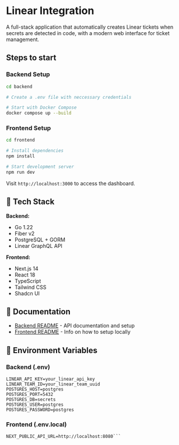 # Linear Integration

A full-stack application that automatically creates Linear tickets when secrets are detected in code, with a modern web interface for ticket management.

## Steps to start

### Backend Setup

```bash
cd backend

# Create a .env file with neccessary credentials

# Start with Docker Compose
docker compose up --build
```

### Frontend Setup

```bash
cd frontend

# Install dependencies
npm install

# Start development server
npm run dev
```

Visit `http://localhost:3000` to access the dashboard.

## 🔧 Tech Stack

**Backend:**

- Go 1.22
- Fiber v2
- PostgreSQL + GORM
- Linear GraphQL API

**Frontend:**

- Next.js 14
- React 18
- TypeScript
- Tailwind CSS
- Shadcn UI

## 📖 Documentation

- [Backend README](./backend/README.md) - API documentation and setup
- [Frontend README](./frontend/README.md) - Info on how to setup locally

## 🔑 Environment Variables

### Backend (.env)

```env
LINEAR_API_KEY=your_linear_api_key
LINEAR_TEAM_ID=your_linear_team_uuid
POSTGRES_HOST=postgres
POSTGRES_PORT=5432
POSTGRES_DB=secrets
POSTGRES_USER=postgres
POSTGRES_PASSWORD=postgres
```

### Frontend (.env.local)

````env
NEXT_PUBLIC_API_URL=http://localhost:8080```
````
